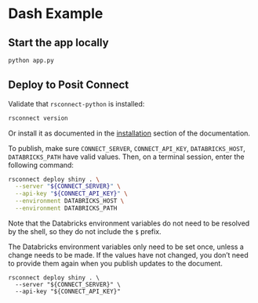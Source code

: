 # Dash Example

## Start the app locally

```bash
python app.py
```

## Deploy to Posit Connect

Validate that `rsconnect-python` is installed:

```bash
rsconnect version
```

Or install it as documented in the [installation](https://docs.posit.co/rsconnect-python/#installation) section of the documentation.

To publish, make sure `CONNECT_SERVER`, `CONNECT_API_KEY`, `DATABRICKS_HOST`, `DATABRICKS_PATH` have valid values. Then, on a terminal session, enter the following command:

```bash
rsconnect deploy shiny . \
  --server "${CONNECT_SERVER}" \
  --api-key "${CONNECT_API_KEY}" \
  --environment DATABRICKS_HOST \
  --environment DATABRICKS_PATH
```

Note that the Databricks environment variables do not need to be resolved by the shell, so they do not include the `$` prefix.

The Databricks environment variables only need to be set once, unless a change needs to be made. If the values have not changed, you don’t need to provide them again when you publish updates to the document.

```
rsconnect deploy shiny . \
  --server "${CONNECT_SERVER}" \
  --api-key "${CONNECT_API_KEY}"
```
